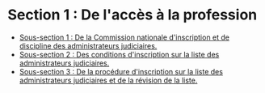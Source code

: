 # Section 1 : De l'accès à la profession

- [Sous-section 1 : De la Commission nationale d'inscription et de discipline des administrateurs judiciaires.](sous-section-1)
- [Sous-section 2 : Des conditions d'inscription sur la liste des administrateurs judiciaires.](sous-section-2)
- [Sous-section 3 : De la procédure d'inscription sur la liste des administrateurs judiciaires et de la révision de la liste.](sous-section-3)
